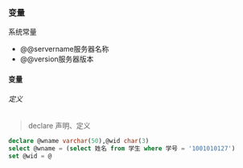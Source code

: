 ### 变量

系统常量

* @@servername服务器名称
* @@version服务器版本



#### 变量

###### 定义

> declare 声明、定义

~~~ sql
declare @wname varchar(50),@wid char(3)
select @wname = (select 姓名 from 学生 where 学号 = '1001010127')
set @wid = @
~~~

